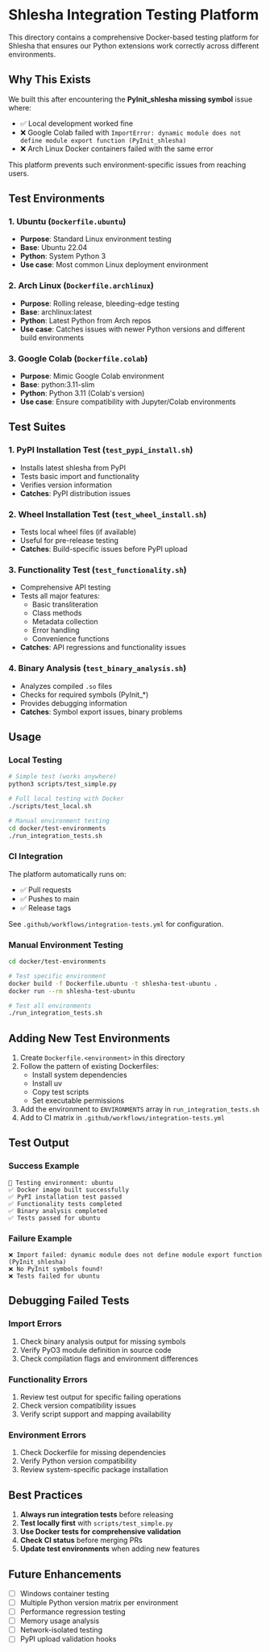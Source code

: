 # Shlesha Integration Testing Platform

This directory contains a comprehensive Docker-based testing platform for Shlesha that ensures our Python extensions work correctly across different environments.

## Why This Exists

We built this after encountering the **PyInit_shlesha missing symbol** issue where:
- ✅ Local development worked fine
- ❌ Google Colab failed with `ImportError: dynamic module does not define module export function (PyInit_shlesha)`
- ❌ Arch Linux Docker containers failed with the same error

This platform prevents such environment-specific issues from reaching users.

## Test Environments

### 1. Ubuntu (`Dockerfile.ubuntu`)
- **Purpose**: Standard Linux environment testing
- **Base**: Ubuntu 22.04
- **Python**: System Python 3
- **Use case**: Most common Linux deployment environment

### 2. Arch Linux (`Dockerfile.archlinux`)
- **Purpose**: Rolling release, bleeding-edge testing
- **Base**: archlinux:latest
- **Python**: Latest Python from Arch repos
- **Use case**: Catches issues with newer Python versions and different build environments

### 3. Google Colab (`Dockerfile.colab`)
- **Purpose**: Mimic Google Colab environment
- **Base**: python:3.11-slim
- **Python**: Python 3.11 (Colab's version)
- **Use case**: Ensure compatibility with Jupyter/Colab environments

## Test Suites

### 1. PyPI Installation Test (`test_pypi_install.sh`)
- Installs latest shlesha from PyPI
- Tests basic import and functionality
- Verifies version information
- **Catches**: PyPI distribution issues

### 2. Wheel Installation Test (`test_wheel_install.sh`)
- Tests local wheel files (if available)
- Useful for pre-release testing
- **Catches**: Build-specific issues before PyPI upload

### 3. Functionality Test (`test_functionality.sh`)
- Comprehensive API testing
- Tests all major features:
  - Basic transliteration
  - Class methods
  - Metadata collection
  - Error handling
  - Convenience functions
- **Catches**: API regressions and functionality issues

### 4. Binary Analysis (`test_binary_analysis.sh`)
- Analyzes compiled `.so` files
- Checks for required symbols (PyInit_*)
- Provides debugging information
- **Catches**: Symbol export issues, binary problems

## Usage

### Local Testing

```bash
# Simple test (works anywhere)
python3 scripts/test_simple.py

# Full local testing with Docker
./scripts/test_local.sh

# Manual environment testing
cd docker/test-environments
./run_integration_tests.sh
```

### CI Integration

The platform automatically runs on:
- ✅ Pull requests
- ✅ Pushes to main
- ✅ Release tags

See `.github/workflows/integration-tests.yml` for configuration.

### Manual Environment Testing

```bash
cd docker/test-environments

# Test specific environment
docker build -f Dockerfile.ubuntu -t shlesha-test-ubuntu .
docker run --rm shlesha-test-ubuntu

# Test all environments
./run_integration_tests.sh
```

## Adding New Test Environments

1. Create `Dockerfile.<environment>` in this directory
2. Follow the pattern of existing Dockerfiles:
   - Install system dependencies
   - Install uv
   - Copy test scripts
   - Set executable permissions
3. Add the environment to `ENVIRONMENTS` array in `run_integration_tests.sh`
4. Add to CI matrix in `.github/workflows/integration-tests.yml`

## Test Output

### Success Example
```
🧪 Testing environment: ubuntu
✅ Docker image built successfully
✅ PyPI installation test passed
✅ Functionality tests completed
✅ Binary analysis completed
✅ Tests passed for ubuntu
```

### Failure Example
```
❌ Import failed: dynamic module does not define module export function (PyInit_shlesha)
❌ No PyInit symbols found!
❌ Tests failed for ubuntu
```

## Debugging Failed Tests

### Import Errors
1. Check binary analysis output for missing symbols
2. Verify PyO3 module definition in source code
3. Check compilation flags and environment differences

### Functionality Errors
1. Review test output for specific failing operations
2. Check version compatibility issues
3. Verify script support and mapping availability

### Environment Errors
1. Check Dockerfile for missing dependencies
2. Verify Python version compatibility
3. Review system-specific package installation

## Best Practices

1. **Always run integration tests** before releasing
2. **Test locally first** with `scripts/test_simple.py`
3. **Use Docker tests for comprehensive validation**
4. **Check CI status** before merging PRs
5. **Update test environments** when adding new features

## Future Enhancements

- [ ] Windows container testing
- [ ] Multiple Python version matrix per environment
- [ ] Performance regression testing
- [ ] Memory usage analysis
- [ ] Network-isolated testing
- [ ] PyPI upload validation hooks